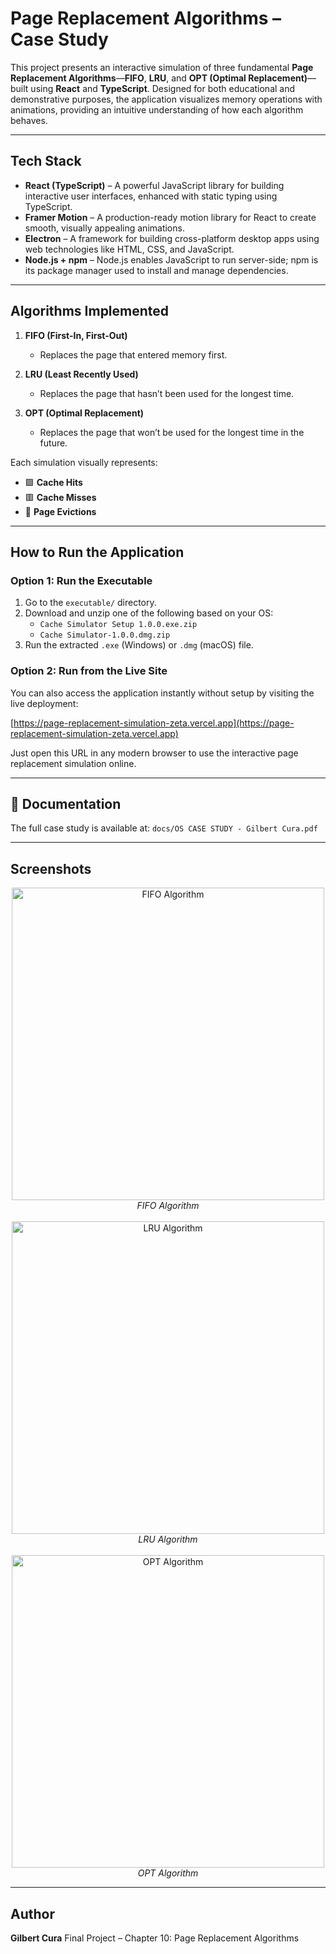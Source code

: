 # Page Replacement Algorithms – Case Study

This project presents an interactive simulation of three fundamental **Page Replacement Algorithms**—**FIFO**, **LRU**, and **OPT (Optimal Replacement)**—built using **React** and **TypeScript**. Designed for both educational and demonstrative purposes, the application visualizes memory operations with animations, providing an intuitive understanding of how each algorithm behaves.

---

## Tech Stack

- **React (TypeScript)** – A powerful JavaScript library for building interactive user interfaces, enhanced with static typing using TypeScript.
- **Framer Motion** – A production-ready motion library for React to create smooth, visually appealing animations.
- **Electron** – A framework for building cross-platform desktop apps using web technologies like HTML, CSS, and JavaScript.
- **Node.js + npm** – Node.js enables JavaScript to run server-side; npm is its package manager used to install and manage dependencies.


---

## Algorithms Implemented

1. **FIFO (First-In, First-Out)**
   - Replaces the page that entered memory first.

2. **LRU (Least Recently Used)**
   - Replaces the page that hasn’t been used for the longest time.

3. **OPT (Optimal Replacement)**
   - Replaces the page that won’t be used for the longest time in the future.

Each simulation visually represents:
- 🟩 **Cache Hits**
- 🟥 **Cache Misses**
- 🔄 **Page Evictions**

---

## How to Run the Application

### Option 1: Run the Executable

1. Go to the `executable/` directory.
2. Download and unzip one of the following based on your OS:
   - `Cache Simulator Setup 1.0.0.exe.zip`
   - `Cache Simulator-1.0.0.dmg.zip`
3. Run the extracted `.exe` (Windows) or `.dmg` (macOS) file.

### Option 2: Run from the Live Site

You can also access the application instantly without setup by visiting the live deployment:

[https://page-replacement-simulation-zeta.vercel.app](https://page-replacement-simulation-zeta.vercel.app)

Just open this URL in any modern browser to use the interactive page replacement simulation online.


---

## 📄 Documentation

The full case study is available at:
`docs/OS CASE STUDY - Gilbert Cura.pdf`

---

## Screenshots

<div align="center">

  <div>
    <img width="500" alt="FIFO Algorithm" src="https://github.com/user-attachments/assets/024157ab-f475-4578-ad6d-9b7a6029188d" />
    <br />
    <em>FIFO Algorithm</em>
  </div>
  <br />
  <div>
    <img width="500" alt="LRU Algorithm" src="https://github.com/user-attachments/assets/3f85ed25-47d1-47b3-aea1-78f7ffcd9eae" />
    <br />
    <em>LRU Algorithm</em>
  </div>
  <br />
  <div>
    <img width="500" alt="OPT Algorithm" src="https://github.com/user-attachments/assets/0450ae7f-904a-4899-aafb-7cdb0030d8fd" />
    <br />
    <em>OPT Algorithm</em>
  </div>

</div>


---

## Author

**Gilbert Cura**
Final Project – Chapter 10: Page Replacement Algorithms
